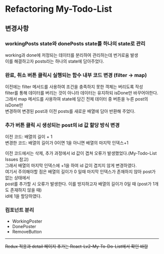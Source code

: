 # Refactoring My-Todo-List 

## 변경사항

### workingPosts state와 donePosts state를 하나의 state로 관리
working과 done에 저정되는 데이터를 분리하여 관리하는데 번거로움 발생  
이를 해결하고자 posts라는 하나의 state에 담아주었다.

### 완료, 취소 버튼 클릭시 실행되는 함수 내부 코드 변경 (filter -> map)
이전에는 filter 메서드를 사용하여 조건을 충족하지 못한 객체는 버리도록 작성  
filter를 통해 데이터를 버리는 것이 아니라 데이터는 유지하되 isDone만 바꾸어야한다.  
그래서 map 메서드를 사용하여 state에 담긴 전체 데이터 중 버튼을 누른 post의 isDone만   
변경하여 변경된 post과 이전 posts를 새로운 배열에 담아 반환해 주었다.

### 추가 버튼 클릭 시 생성되는 post의 id 값 할당 방식 변경
이전 코드: 배열의 길이 + 1  
변경한 코드: 배열의 길이가 0이면 1을 아니면 배열의 마지막 인덱스+1 
 
이전 코드에서는 삭제, 추가 과정에서 id 값이 겹쳐 오류가 발생했었다.(My-Todo-List Issues 참고)  
그래서 배열의 마지막 인덱스에 +1을 하여 id 값이 겹치지 않게 변경하였다.  
여기서 주의해야할 점은 배열의 길이가 0 일때 마지막 인덱스가 존재하지 않아 post가 없는 상태에서  
post를 추가할 시 오류가 발생한다. 이를 방지하고자 배열의 길이가 0일 때 (post가 1개도 존재하지 않을 때)  
id에 1을 할당하였다.

### 컴포넌트 분리
- WorkingPoster
- DonePoster
- RemoveButton

---
~~Redux 적용과 detail 페이지 추가는 React-Lv2-My-To-Do-List에서 확인 바람~~ 
